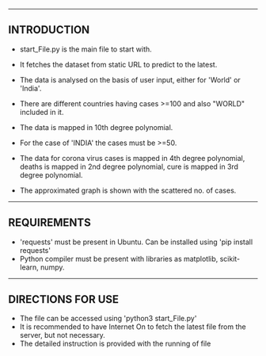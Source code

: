 ------------
INTRODUCTION
------------
* start_File.py is the main file to start with.
* It fetches the dataset from static URL to predict to the latest.
* The data is analysed on the basis of user input, either for 'World' or 'India'.

* There are different countries having cases >=100 and also "WORLD" included in it.
* The data is mapped in 10th degree polynomial.

* For the case of 'INDIA' the cases must be >=50.
* The data for corona virus cases is mapped in 4th degree polynomial, deaths is mapped in 2nd degree polynomial, cure is mapped in 3rd degree polynomial.

* The approximated graph is shown with the scattered no. of cases.

------------
REQUIREMENTS
------------
* 'requests' must be present in Ubuntu. Can be installed using 'pip install requests'
* Python compiler must be present with libraries as matplotlib, scikit-learn, numpy.

------------------
DIRECTIONS FOR USE
------------------
* The file can be accessed using 'python3 start_File.py'
* It is recommended to have Internet On to fetch the latest file from the server, but not necessary.
* The detailed instruction is provided with the running of file
